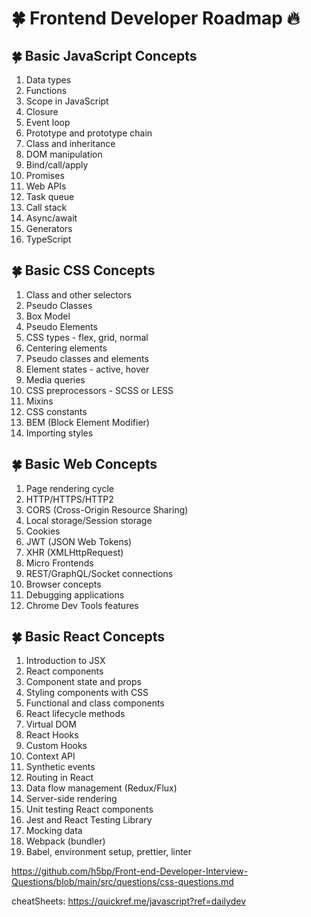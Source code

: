 # 🍀 Frontend Developer Roadmap 🔥

## 🍀 Basic JavaScript Concepts

1. Data types
2. Functions
3. Scope in JavaScript
4. Closure
5. Event loop
6. Prototype and prototype chain
7. Class and inheritance
8. DOM manipulation
9. Bind/call/apply
10. Promises
11. Web APIs
12. Task queue
13. Call stack
14. Async/await
15. Generators
16. TypeScript

## 🍀 Basic CSS Concepts

1. Class and other selectors
2. Pseudo Classes
3. Box Model
4. Pseudo Elements
5. CSS types - flex, grid, normal
6. Centering elements
7. Pseudo classes and elements
8. Element states - active, hover
9. Media queries
10. CSS preprocessors - SCSS or LESS
11. Mixins
12. CSS constants
13. BEM (Block Element Modifier)
14. Importing styles

## 🍀 Basic Web Concepts

1. Page rendering cycle
2. HTTP/HTTPS/HTTP2
3. CORS (Cross-Origin Resource Sharing)
4. Local storage/Session storage
5. Cookies
6. JWT (JSON Web Tokens)
7. XHR (XMLHttpRequest)
8. Micro Frontends
9. REST/GraphQL/Socket connections
10. Browser concepts
11. Debugging applications
12. Chrome Dev Tools features

## 🍀 Basic React Concepts

1. Introduction to JSX
2. React components
3. Component state and props
4. Styling components with CSS
5. Functional and class components
6. React lifecycle methods
7. Virtual DOM
8. React Hooks
9. Custom Hooks
10. Context API
11. Synthetic events
12. Routing in React
13. Data flow management (Redux/Flux)
14. Server-side rendering
15. Unit testing React components
16. Jest and React Testing Library
17. Mocking data
18. Webpack (bundler)
19. Babel, environment setup, prettier, linter

https://github.com/h5bp/Front-end-Developer-Interview-Questions/blob/main/src/questions/css-questions.md

cheatSheets: https://quickref.me/javascript?ref=dailydev
